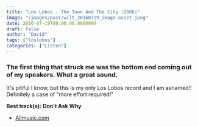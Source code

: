 ```yaml
---
title: "Los Lobos - The Town And The City (2006)"
image: "/images/post/wilt_20160719_image-asset.jpeg"
date: 2016-07-19T00:00:00.0000000
draft: false
author: "David"
tags: ["loslobos"]
categories: ["Listen"]
---
```

### The first thing that struck me was the bottom end coming out of my speakers. What a great sound. 

 It's pitiful I know, but this is my only Los Lobos record and I am ashamed!!  
Definitely a case of "more effort required!"

 **Best track(s): Don't Ask Why**

-  [Allmusic.com](http://www.allmusic.com/album/the-town-and-the-city-mw0000449104)